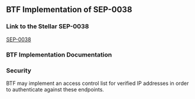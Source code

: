 ## BTF Implementation of SEP-0038

### Link to the Stellar SEP-0038

[SEP-0038](https://github.com/stellar/stellar-protocol/blob/master/ecosystem/sep-0038.md)

### BTF Implementation Documentation

### Security

BTF may implement an access control list for verified IP addresses in order to authenticate against these endpoints.
